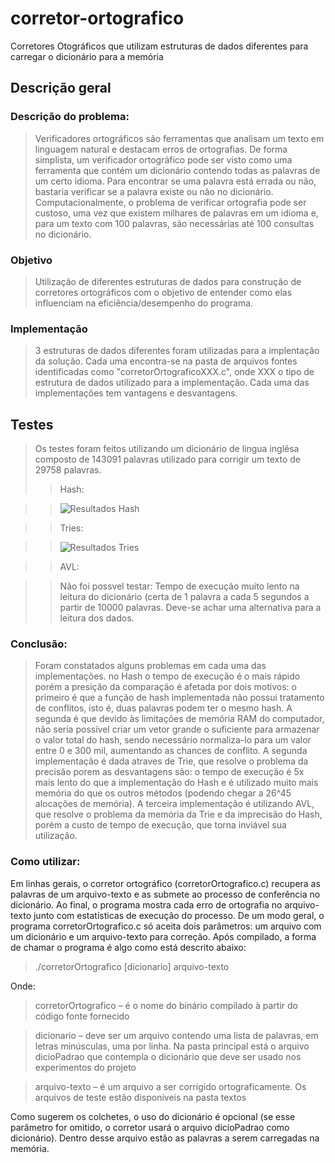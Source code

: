 # corretor-ortografico
Corretores Otográficos que utilizam estruturas de dados diferentes para carregar o dicionário para a memória
## Descrição geral
### Descrição do problema:
> Verificadores ortográficos são ferramentas que analisam um texto em linguagem natural e destacam
erros de ortografias. De forma simplista, um verificador ortográfico pode ser visto como uma
ferramenta que contém um dicionário contendo todas as palavras de um certo idioma. Para
encontrar se uma palavra está errada ou não, bastaria verificar se a palavra existe ou não no
dicionário. Computacionalmente, o problema de verificar ortografia pode ser custoso, uma vez que
existem milhares de palavras em um idioma e, para um texto com 100 palavras, são necessárias até
100 consultas no dicionário.

### Objetivo
> Utilização de diferentes estruturas de dados para construção de corretores ortográficos com o objetivo de entender como elas influenciam na
eficiência/desempenho do programa.
### Implementação
> 3 estruturas de dados diferentes foram utilizadas para a implentação da solução. Cada uma encontra-se na pasta de arquivos fontes identificadas como "corretorOrtograficoXXX.c", onde XXX  o tipo de estrutura de dados utilizado para a implementação.
Cada uma das implementações tem vantagens e desvantagens.
## Testes
> Os testes foram feitos utilizando um dicionário de lingua inglêsa composto de 143091 palavras utilizado para corrigir um texto de 29758 palavras.
> > Hash:

> > ![Resultados Hash](https://i.imgur.com/qHlFUVJ.png)

>> Tries:

> > ![Resultados Tries](https://i.imgur.com/ABAFzji.png)

>> AVL:

> >  Não foi possvel testar: Tempo de execução muito lento na leitura do dicionário (certa de 1 palavra a cada 5 segundos a partir de 10000 palavras. Deve-se achar uma alternativa para a leitura dos dados.

### Conclusão:
>Foram constatados alguns problemas em cada uma das implementações. no Hash o tempo de execução é o mais rápido porém a presição da comparação é afetada por dois motivos: o primeiro é que a função de hash implementada não possui tratamento de conflitos, isto é, duas palavras podem ter o mesmo hash. A segunda é que devido às limitações de memória RAM do computador, não seria possível criar um vetor grande o suficiente para armazenar o valor total do hash, sendo necessário normaliza-lo para um valor entre 0 e 300 mil, aumentando as chances de conflito.
A segunda implementação é dada atraves de Trie, que resolve o problema da precisão porem as desvantagens são: o tempo de execução é 5x mais lento do que a implementação do Hash e é utilizado muito mais memória do que os outros métodos (podendo chegar a 26^45 alocações de memória).
A terceira implementação é utilizando AVL, que resolve o problema da memória da Trie e da imprecisão do Hash, porém a custo de tempo de execução, que torna inviável sua utilização.

### Como utilizar:

Em linhas gerais, o corretor ortográfico (corretorOrtografico.c) recupera as palavras de um
arquivo-texto e as submete ao processo de conferência no dicionário. Ao final, o programa mostra
cada erro de ortografia no arquivo-texto junto com estatísticas de execução do processo.
De um modo geral, o programa corretorOrtografico.c só aceita dois parâmetros: um arquivo com
um dicionário e um arquivo-texto para correção. Após compilado, a forma de chamar o programa é
algo como está descrito abaixo:

> ./corretorOrtografico [dicionario] arquivo-texto <enter>

Onde:

> corretorOrtografico – é o nome do binário compilado à partir do código fonte fornecido

> dicionario – deve ser um arquivo contendo uma lista de palavras, em letras minúsculas, uma por
linha. Na pasta principal está o arquivo dicioPadrao que contempla o dicionário que deve ser
usado nos experimentos do projeto


> arquivo-texto – é um arquivo a ser corrigido ortograficamente. Os arquivos de teste estão
disponíveis na pasta textos


Como sugerem os colchetes, o uso do dicionário é opcional (se esse parâmetro for omitido, o
corretor usará o arquivo dicioPadrao como dicionário). Dentro desse arquivo estão as palavras a
serem carregadas na memória.
